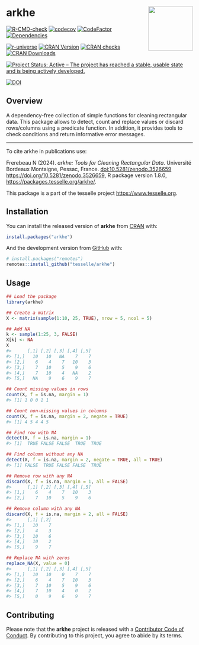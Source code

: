 
<!-- README.md is generated from README.Rmd. Please edit that file -->

# arkhe <img width=120px src="man/figures/logo.png" align="right" />

<!-- badges: start -->

[![R-CMD-check](https://github.com/tesselle/arkhe/workflows/R-CMD-check/badge.svg)](https://github.com/tesselle/arkhe/actions)
[![codecov](https://codecov.io/gh/tesselle/arkhe/branch/main/graph/badge.svg?token=3TUSMmF18Q)](https://app.codecov.io/gh/tesselle/arkhe)
[![CodeFactor](https://www.codefactor.io/repository/github/tesselle/arkhe/badge/main)](https://www.codefactor.io/repository/github/tesselle/arkhe/overview/main)
[![Dependencies](https://tinyverse.netlify.app/badge/arkhe)](https://cran.r-project.org/package=arkhe)

<a href="https://tesselle.r-universe.dev/arkhe"
class="pkgdown-devel"><img
src="https://tesselle.r-universe.dev/badges/arkhe"
alt="r-universe" /></a>
<a href="https://cran.r-project.org/package=arkhe"
class="pkgdown-release"><img
src="https://www.r-pkg.org/badges/version/arkhe"
alt="CRAN Version" /></a>
<a href="https://cran.r-project.org/web/checks/check_results_arkhe.html"
class="pkgdown-release"><img
src="https://badges.cranchecks.info/worst/arkhe.svg"
alt="CRAN checks" /></a>
<a href="https://cran.r-project.org/package=arkhe"
class="pkgdown-release"><img
src="https://cranlogs.r-pkg.org/badges/arkhe"
alt="CRAN Downloads" /></a>

[![Project Status: Active – The project has reached a stable, usable
state and is being actively
developed.](https://www.repostatus.org/badges/latest/active.svg)](https://www.repostatus.org/#active)

[![DOI](https://zenodo.org/badge/DOI/10.5281/zenodo.3526659.svg)](https://doi.org/10.5281/zenodo.3526659)
<!-- badges: end -->

## Overview

A dependency-free collection of simple functions for cleaning
rectangular data. This package allows to detect, count and replace
values or discard rows/columns using a predicate function. In addition,
it provides tools to check conditions and return informative error
messages.

------------------------------------------------------------------------

To cite arkhe in publications use:

Frerebeau N (2024). *arkhe: Tools for Cleaning Rectangular Data*.
Université Bordeaux Montaigne, Pessac, France.
<doi:10.5281/zenodo.3526659> <https://doi.org/10.5281/zenodo.3526659>, R
package version 1.8.0, <https://packages.tesselle.org/arkhe/>.

This package is a part of the tesselle project
<https://www.tesselle.org>.

## Installation

You can install the released version of **arkhe** from
[CRAN](https://CRAN.R-project.org) with:

``` r
install.packages("arkhe")
```

And the development version from [GitHub](https://github.com/) with:

``` r
# install.packages("remotes")
remotes::install_github("tesselle/arkhe")
```

## Usage

``` r
## Load the package
library(arkhe)

## Create a matrix
X <- matrix(sample(1:10, 25, TRUE), nrow = 5, ncol = 5)

## Add NA
k <- sample(1:25, 3, FALSE)
X[k] <- NA
X
#>      [,1] [,2] [,3] [,4] [,5]
#> [1,]   10   10   NA    7    7
#> [2,]    6    4    7   10    3
#> [3,]    7   10    5    9    6
#> [4,]    7   10    4   NA    2
#> [5,]   NA    9    6    9    7

## Count missing values in rows
count(X, f = is.na, margin = 1)
#> [1] 1 0 0 1 1

## Count non-missing values in columns
count(X, f = is.na, margin = 2, negate = TRUE)
#> [1] 4 5 4 4 5

## Find row with NA
detect(X, f = is.na, margin = 1)
#> [1]  TRUE FALSE FALSE  TRUE  TRUE

## Find column without any NA
detect(X, f = is.na, margin = 2, negate = TRUE, all = TRUE)
#> [1] FALSE  TRUE FALSE FALSE  TRUE

## Remove row with any NA
discard(X, f = is.na, margin = 1, all = FALSE)
#>      [,1] [,2] [,3] [,4] [,5]
#> [1,]    6    4    7   10    3
#> [2,]    7   10    5    9    6

## Remove column with any NA
discard(X, f = is.na, margin = 2, all = FALSE)
#>      [,1] [,2]
#> [1,]   10    7
#> [2,]    4    3
#> [3,]   10    6
#> [4,]   10    2
#> [5,]    9    7

## Replace NA with zeros
replace_NA(X, value = 0)
#>      [,1] [,2] [,3] [,4] [,5]
#> [1,]   10   10    0    7    7
#> [2,]    6    4    7   10    3
#> [3,]    7   10    5    9    6
#> [4,]    7   10    4    0    2
#> [5,]    0    9    6    9    7
```

## Contributing

Please note that the **arkhe** project is released with a [Contributor
Code of Conduct](https://www.tesselle.org/conduct.html). By contributing
to this project, you agree to abide by its terms.
